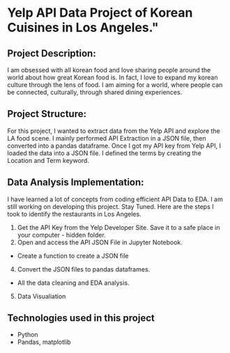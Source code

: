 # Yelp API Data Project of Korean Cuisines in Los Angeles."

## Project Description:
I am obsessed with all korean food and love sharing people around the world about how great Korean food is. In fact, I love to expand my korean culture through the lens of food. I am aiming for a world, where people can be connected, culturally, through shared dining experiences. 

## Project Structure:
For this project, I wanted to extract data from the Yelp API and explore the LA food scene.  I mainly performed API Extraction in a JSON file, then converted into a pandas dataframe. Once I got my API key from Yelp API, I loaded the data into a JSON file. I defined the terms by creating the Location and Term keyword. 

## Data Analysis Implementation:
I have learned a lot of concepts from coding efficient API Data to EDA. I am still working on developing this project. Stay Tuned. 
Here are the steps I took to identify the restaurants in Los Angeles. 
1. Get the API Key from the Yelp Developer Site. Save it to a safe place in your computer - hidden folder. 
2. Open and access the API JSON File in Jupyter Notebook. 
  - Create a function to create a JSON file
4. Convert the JSON files to pandas dataframes. 
  - All the data cleaning and EDA analysis.
5. Data Visualiation 

## Technologies used in this project
- Python
- Pandas, matplotlib

